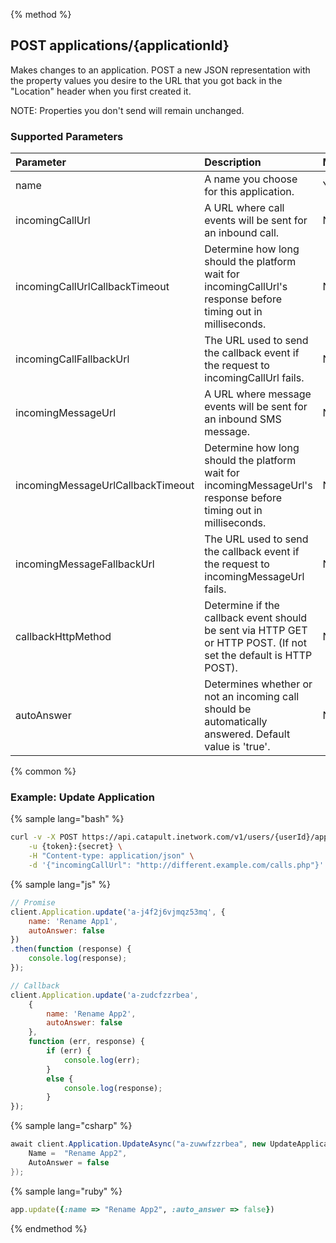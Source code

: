 {% method %}
## POST applications/{applicationId}
Makes changes to an application. POST a new JSON representation with the property values you desire to the URL that you got back in the "Location" header when you first created it.

<aside class="alert general small">
NOTE: Properties you don't send will remain unchanged.
</aside>

### Supported Parameters

| Parameter                         | Description                                                                                                      | Mandatory |
|:----------------------------------|:-----------------------------------------------------------------------------------------------------------------|:----------|
| name                              | A name you choose for this application.                                                                          | Yes       |
| incomingCallUrl                   | A URL where call events will be sent for an inbound call.                                                        | No        |
| incomingCallUrlCallbackTimeout    | Determine how long should the platform wait for incomingCallUrl's response before timing out in milliseconds.    | No        |
| incomingCallFallbackUrl           | The URL used to send the callback event if the request to incomingCallUrl fails.                                 | No        |
| incomingMessageUrl                | A URL where message events will be sent for an inbound SMS message.                                              | No        |
| incomingMessageUrlCallbackTimeout | Determine how long should the platform wait for incomingMessageUrl's response before timing out in milliseconds. | No        |
| incomingMessageFallbackUrl        | The URL used to send the callback event if the request to incomingMessageUrl fails.                              | No        |
| callbackHttpMethod                | Determine if the callback event should be sent via HTTP GET or HTTP POST. (If not set the default is HTTP POST). | No        |
| autoAnswer                        | Determines whether or not an incoming call should be automatically answered. Default value is 'true'.            | No        |

{% common %}
### Example: Update Application

{% sample lang="bash" %}
```bash
curl -v -X POST https://api.catapult.inetwork.com/v1/users/{userId}/applications/{applicationId} \
	-u {token}:{secret} \
	-H "Content-type: application/json" \
	-d '{"incomingCallUrl": "http://different.example.com/calls.php"}'
```

{% sample lang="js" %}
```js
// Promise
client.Application.update('a-j4f2j6vjmqz53mq', {
	name: 'Rename App1',
	autoAnswer: false
})
.then(function (response) {
	console.log(response);
});

// Callback
client.Application.update('a-zudcfzzrbea',
	{
		name: 'Rename App2',
		autoAnswer: false
	},
	function (err, response) {
		if (err) {
			console.log(err);
		}
		else {
			console.log(response);
		}
});
```

{% sample lang="csharp" %}
```csharp
await client.Application.UpdateAsync("a-zuwwfzzrbea", new UpdateApplicationData{
	Name =  "Rename App2",
	AutoAnswer = false
});
```

{% sample lang="ruby" %}
```ruby
app.update({:name => "Rename App2", :auto_answer => false})
```
{% endmethod %}
